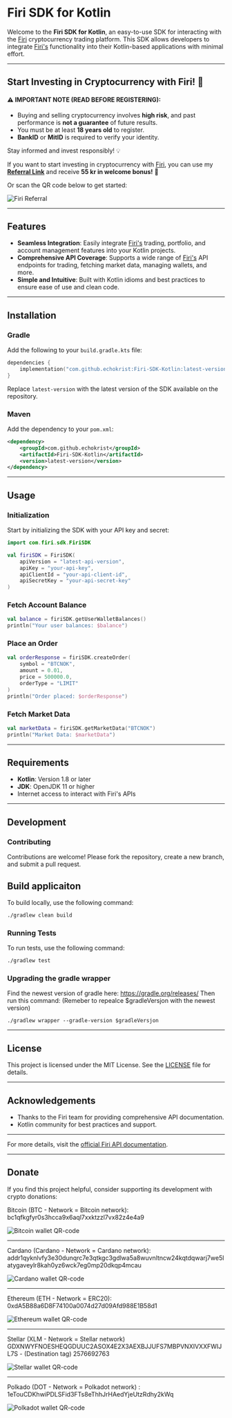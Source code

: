 
# Firi SDK for Kotlin

Welcome to the **Firi SDK for Kotlin**, an easy-to-use SDK for interacting with the [Firi](https://firi.com/affiliate?referral=22ccc3f1)
 cryptocurrency trading platform. This SDK allows developers to integrate [Firi's](https://firi.com/affiliate?referral=22ccc3f1) functionality into their Kotlin-based applications with minimal effort.

--- 

## Start Investing in Cryptocurrency with Firi! 🚀

#### ⚠️ **IMPORTANT NOTE (READ BEFORE REGISTERING):**  
- Buying and selling cryptocurrency involves **high risk**, and past performance is **not a guarantee** of future results.
- You must be at least **18 years old** to register. 
- **BankID** or **MitID** is required to verify your identity.  

Stay informed and invest responsibly! 💡

If you want to start investing in cryptocurrency with [Firi](https://firi.com/affiliate?referral=22ccc3f1), you can use my **[Referral Link](https://firi.com/affiliate?referral=22ccc3f1)** and receive **55 kr in welcome bonus!** 🎉  

Or scan the QR code below to get started:

![Firi Referral](https://github.com/user-attachments/assets/d11a9dc9-370c-418e-8364-8e6b74c5d3d9)
 

---

## Features

- **Seamless Integration**: Easily integrate [Firi's](https://firi.com/affiliate?referral=22ccc3f1) trading, portfolio, and account management features into your Kotlin projects.
- **Comprehensive API Coverage**: Supports a wide range of [Firi's](https://developers.firi.com/) API endpoints for trading, fetching market data, managing wallets, and more.
- **Simple and Intuitive**: Built with Kotlin idioms and best practices to ensure ease of use and clean code.

---

## Installation

### Gradle
Add the following to your `build.gradle.kts` file:
```kotlin
dependencies {
    implementation("com.github.echokrist:Firi-SDK-Kotlin:latest-version")
}
```

Replace `latest-version` with the latest version of the SDK available on the repository.

### Maven
Add the dependency to your `pom.xml`:
```xml
<dependency>
    <groupId>com.github.echokrist</groupId>
    <artifactId>Firi-SDK-Kotlin</artifactId>
    <version>latest-version</version>
</dependency>
```

---

## Usage

### Initialization
Start by initializing the SDK with your API key and secret:
```kotlin
import com.firi.sdk.FiriSDK

val firiSDK = FiriSDK(
    apiVersion = "latest-api-version",
    apiKey = "your-api-key",
    apiClientId = "your-api-client-id",
    apiSecretKey = "your-api-secret-key"
)
```

### Fetch Account Balance
```kotlin
val balance = firiSDK.getUserWalletBalances()
println("Your user balances: $balance")
```

### Place an Order
```kotlin
val orderResponse = firiSDK.createOrder(
    symbol = "BTCNOK",
    amount = 0.01,
    price = 500000.0,
    orderType = "LIMIT"
)
println("Order placed: $orderResponse")
```

### Fetch Market Data
```kotlin
val marketData = firiSDK.getMarketData("BTCNOK")
println("Market Data: $marketData")
```

---

## Requirements

- **Kotlin**: Version 1.8 or later
- **JDK**: OpenJDK 11 or higher
- Internet access to interact with Firi's APIs

---

## Development

### Contributing
Contributions are welcome! Please fork the repository, create a new branch, and submit a pull request.

## Build applicaiton
To build locally, use the following command:
```bash
./gradlew clean build
```

### Running Tests
To run tests, use the following command:
```bash
./gradlew test
```

### Upgrading the gradle wrapper
Find the newest version of gradle here: https://gradle.org/releases/ Then run this command:
(Remeber to repealce $gradleVersjon with the newest version)
```shell script
./gradlew wrapper --gradle-version $gradleVersjon
```

---

## License

This project is licensed under the MIT License. See the [LICENSE](LICENSE) file for details.

---

## Acknowledgements

- Thanks to the Firi team for providing comprehensive API documentation.
- Kotlin community for best practices and support.

---

For more details, visit the [official Firi API documentation](https://developers.firi.com/).

---

## Donate

If you find this project helpful, consider supporting its development with crypto donations:

Bitcoin (BTC - Network = Bitcoin network): bc1qfkgfyr0s3hcca9x6aql7xxktzzl7vx82z4e4a9

![Bitcoin wallet QR-code](https://github.com/user-attachments/assets/69be05e0-e038-449a-a646-15058c09a32c)

---

Cardano (Cardano - Network = Cardano network): addr1qyknlvfy3e30dunqrc7e3qtkgc3gdlwa5a8wuvnltncw24kqtdqwarj7we5latygaveylr8kah0yz6wck7eg0mp20dkqp4mcau

![Cardano wallet QR-code](https://github.com/user-attachments/assets/74f9258f-d244-49f4-956e-a7834eb162de)

---

Ethereum (ETH - Network = ERC20): 0xdA5B88a6D8F74100a0074d27d09Afd988E1B58d1

![Ethereum wallet QR-code](https://github.com/user-attachments/assets/1d9f7552-fb25-4d90-8edb-2c3a964e25b9)

---

Stellar (XLM - Network = Stellar network) GDXNWYFNOESHEQGDUUC2ASOX4E2X3AEXBJJUFS7MBPVNXIVXXFWIJL7S - (Destination tag) 2576692763

![Stellar wallet QR-code](https://github.com/user-attachments/assets/bdbde912-bd32-4f9d-8360-5925a3ea3c2f)

---

Polkado (DOT - Network = Polkadot network) : 1eTouCDKhwiPDLSFid3FTs8eThhJrHAedYjeUtzRdhy2kWq


![Polkadot wallet QR-code](https://github.com/user-attachments/assets/c63f29ad-a55a-4877-ad03-139feb1c2dd5)
